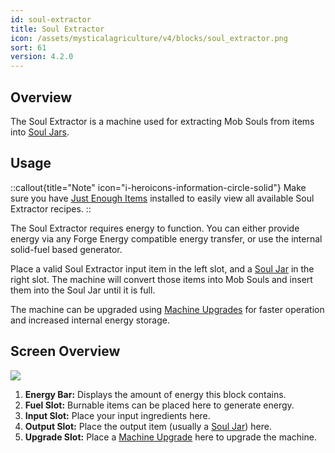 ```yaml
---
id: soul-extractor
title: Soul Extractor
icon: /assets/mysticalagriculture/v4/blocks/soul_extractor.png
sort: 61
version: 4.2.0
---
```


## Overview

The Soul Extractor is a machine used for extracting Mob Souls from items into [Soul Jars](../items/soul-jar.md).  

## Usage

::callout{title="Note" icon="i-heroicons-information-circle-solid"}
Make sure you have <a href="https://www.curseforge.com/minecraft/mc-mods/jei">Just Enough Items</a> installed to easily view all available Soul Extractor recipes.
::

The Soul Extractor requires energy to function. You can either provide energy via any Forge Energy compatible energy transfer, or use the internal solid-fuel based generator.

Place a valid Soul Extractor input item in the left slot, and a [Soul Jar](../items/soul-jar.md) in the right slot. The machine will convert those items into Mob Souls and insert them into the Soul Jar until it is full. 

The machine can be upgraded using [Machine Upgrades](../items/machine-upgrades.md) for faster operation and increased internal energy storage.

## Screen Overview

![](/assets/mysticalagriculture/v6/screens/soul_extractor_screen.png)

1. **Energy Bar:** Displays the amount of energy this block contains.
2. **Fuel Slot:** Burnable items can be placed here to generate energy.
3. **Input Slot:** Place your input ingredients here.
4. **Output Slot:** Place the output item (usually a [Soul Jar](../items/soul-jar.md)) here.
5. **Upgrade Slot:** Place a [Machine Upgrade](../items/machine-upgrades.md) here to upgrade the machine.
